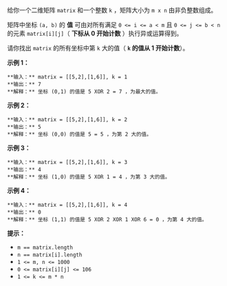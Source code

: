 给你一个二维矩阵 `matrix` 和一个整数 `k` ，矩阵大小为 `m x n` 由非负整数组成。

矩阵中坐标 `(a, b)` 的 **值** 可由对所有满足 `0 <= i <= a < m` 且 `0 <= j <= b < n` 的元素
`matrix[i][j]`（ **下标从 0 开始计数** ）执行异或运算得到。

请你找出 `matrix` 的所有坐标中第 `k` 大的值（ **`k` 的值从 1 开始计数**）。

**示例 1：**

    
    
    **输入：** matrix = [[5,2],[1,6]], k = 1
    **输出：** 7
    **解释：** 坐标 (0,1) 的值是 5 XOR 2 = 7 ，为最大的值。

**示例 2：**

    
    
    **输入：** matrix = [[5,2],[1,6]], k = 2
    **输出：** 5
    **解释：** 坐标 (0,0) 的值是 5 = 5 ，为第 2 大的值。

**示例 3：**

    
    
    **输入：** matrix = [[5,2],[1,6]], k = 3
    **输出：** 4
    **解释：** 坐标 (1,0) 的值是 5 XOR 1 = 4 ，为第 3 大的值。

**示例 4：**

    
    
    **输入：** matrix = [[5,2],[1,6]], k = 4
    **输出：** 0
    **解释：** 坐标 (1,1) 的值是 5 XOR 2 XOR 1 XOR 6 = 0 ，为第 4 大的值。

**提示：**

  * `m == matrix.length`
  * `n == matrix[i].length`
  * `1 <= m, n <= 1000`
  * `0 <= matrix[i][j] <= 106`
  * `1 <= k <= m * n`

